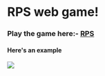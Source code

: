 <h1>RPS web game!</h1>
<h3>Play the game here:- <a href="https://rubayz.github.io/rps-web-game/">RPS</a></h3>
<h4>Here's an example</h4>
<img src="https://media2.giphy.com/media/w3JHiLBGibscOB5Sob/giphy.gif?cid=790b7611afd39c871752cabff8293c31684bd30b5170e1ef&rid=giphy.gif&ct=g">
